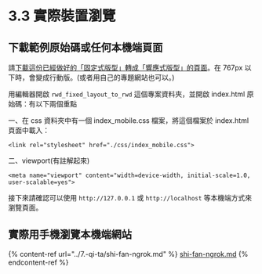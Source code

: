 # 3.3 實際裝置瀏覽

## 下載範例原始碼或任何本機端頁面

請[下載這份已經做好的「固定式版型」轉成「響應式版型」的頁面](https://alldata.sgp1.digitaloceanspaces.com/sample/rwd\_fixed\_layout\_to\_rwd.zip)。在 767px 以下時，會變成行動版。(或者用自己的專題網站也可以。)



用編輯器開啟 `rwd_fixed_layout_to_rwd` 這個專案資料夾，並開啟 index.html 原始碼：有以下兩個重點

一、在 css 資料夾中有一個 index\_mobile.css 檔案，將這個檔案於 index.html 頁面中載入：

```markup
<link rel="stylesheet" href="./css/index_mobile.css">
```

二、viewport(有註解起來)

```markup
<meta name="viewport" content="width=device-width, initial-scale=1.0, user-scalable=yes">
```

接下來請確認可以使用 `http://127.0.0.1` 或 `http://localhost` 等本機端方式來瀏覽頁面。



## 實際用手機瀏覽本機端網站



{% content-ref url="../7.-qi-ta/shi-fan-ngrok.md" %}
[shi-fan-ngrok.md](../7.-qi-ta/shi-fan-ngrok.md)
{% endcontent-ref %}



